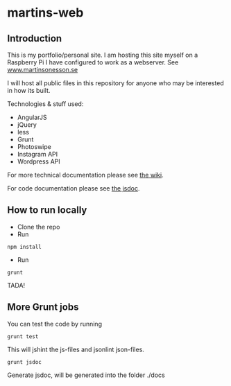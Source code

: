 martins-web
==========

## Introduction

This is my portfolio/personal site. I am hosting this site myself on a Raspberry Pi I have configured to work as a webserver. See www.martinsonesson.se

I will host all public files in this repository for anyone who may be interested in how its built.

Technologies & stuff used:

+ AngularJS
+ jQuery
+ less
+ Grunt
+ Photoswipe
+ Instagram API
+ Wordpress API

For more technical documentation please see [the wiki](https://github.com/ToWelie89/martinsweb/wiki).

For code documentation please see [the jsdoc](http://www.martinsonesson.se/docs).

## How to run locally

- Clone the repo
- Run

```
npm install
```

- Run

```
grunt
```

TADA!

## More Grunt jobs

You can test the code by running

```
grunt test
```

This will jshint the js-files and jsonlint json-files.

```
grunt jsdoc
```

Generate jsdoc, will be generated into the folder ./docs